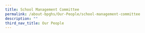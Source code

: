 ```yaml
---
title: School Management Committee
permalink: /about-bpghs/Our-People/school-management-committee
description: ""
third_nav_title: Our People
---
```


